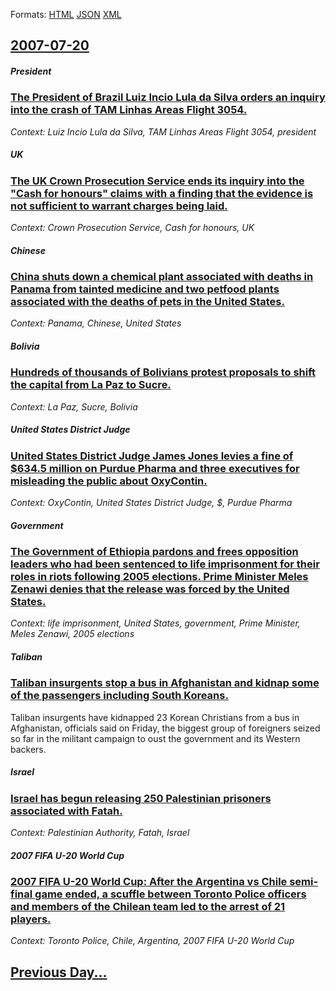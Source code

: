 
Formats: [HTML](2007/07/20/index.html)  [JSON](2007/07/20/index.json)  [XML](2007/07/20/index.xml)  

## [2007-07-20](/news/2007/07/20/index.md)

##### President
### [ The President of Brazil Luiz Incio Lula da Silva orders an inquiry into the crash of TAM Linhas Areas Flight 3054. ](/news/2007/07/20/the-president-of-brazil-luiz-inacio-lula-da-silva-orders-an-inquiry-into-the-crash-of-tam-linhas-aereas-flight-3054.md)
_Context: Luiz Incio Lula da Silva, TAM Linhas Areas Flight 3054, president_

##### UK
### [ The UK Crown Prosecution Service ends its inquiry into the "Cash for honours" claims with a finding that the evidence is not sufficient to warrant charges being laid. ](/news/2007/07/20/the-uk-crown-prosecution-service-ends-its-inquiry-into-the-cash-for-honours-claims-with-a-finding-that-the-evidence-is-not-sufficient-to.md)
_Context: Crown Prosecution Service, Cash for honours, UK_

##### Chinese
### [ China shuts down a chemical plant associated with deaths in Panama from tainted medicine and two petfood plants associated with the deaths of pets in the United States. ](/news/2007/07/20/china-shuts-down-a-chemical-plant-associated-with-deaths-in-panama-from-tainted-medicine-and-two-petfood-plants-associated-with-the-deaths.md)
_Context: Panama, Chinese, United States_

##### Bolivia
### [ Hundreds of thousands of Bolivians protest proposals to shift the capital from La Paz to Sucre. ](/news/2007/07/20/hundreds-of-thousands-of-bolivians-protest-proposals-to-shift-the-capital-from-la-paz-to-sucre.md)
_Context: La Paz, Sucre, Bolivia_

##### United States District Judge
### [ United States District Judge James Jones levies a fine of $634.5 million on Purdue Pharma and three executives for misleading the public about OxyContin. ](/news/2007/07/20/united-states-district-judge-james-jones-levies-a-fine-of-634-5-million-on-purdue-pharma-and-three-executives-for-misleading-the-public-ab.md)
_Context: OxyContin, United States District Judge, $, Purdue Pharma_

##### Government
### [ The Government of Ethiopia pardons and frees opposition leaders who had been sentenced to life imprisonment for their roles in riots following 2005 elections. Prime Minister Meles Zenawi denies that the release was forced by the United States. ](/news/2007/07/20/the-government-of-ethiopia-pardons-and-frees-opposition-leaders-who-had-been-sentenced-to-life-imprisonment-for-their-roles-in-riots-follow.md)
_Context: life imprisonment, United States, government, Prime Minister, Meles Zenawi, 2005 elections_

##### Taliban
### [ Taliban insurgents stop a bus in Afghanistan and kidnap some of the passengers including South Koreans. ](/news/2007/07/20/taliban-insurgents-stop-a-bus-in-afghanistan-and-kidnap-some-of-the-passengers-including-south-koreans.md)
Taliban insurgents have kidnapped 23 Korean Christians from a bus in Afghanistan, officials said on Friday, the biggest group of foreigners seized so far in the militant campaign to oust the government and its Western backers.

##### Israel
### [ Israel has begun releasing 250 Palestinian prisoners associated with Fatah. ](/news/2007/07/20/israel-has-begun-releasing-250-palestinian-prisoners-associated-with-fatah.md)
_Context: Palestinian Authority, Fatah, Israel_

##### 2007 FIFA U-20 World Cup
### [ 2007 FIFA U-20 World Cup: After the Argentina vs Chile semi-final game ended, a scuffle between Toronto Police officers and members of the Chilean team led to the arrest of 21 players. ](/news/2007/07/20/2007-fifa-u-20-world-cup-after-the-argentina-vs-chile-semi-final-game-ended-a-scuffle-between-toronto-police-officers-and-members-of-the.md)
_Context: Toronto Police, Chile, Argentina, 2007 FIFA U-20 World Cup_

## [Previous Day...](/news/2007/07/19/index.md)


